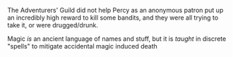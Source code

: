 The Adventurers' Guild did not help Percy as an anonymous patron put up an incredibly high reward to kill some bandits, and they were all trying to take it, or were drugged/drunk.

Magic *is* an ancient language of names and stuff, but it is *taught* in discrete "spells" to mitigate accidental magic induced death